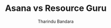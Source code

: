 ---
is_programmatic_layout_6: true
draft: false
title: "Asana vs Resource Guru"
snippet: "Asana vs Resource Guru"
image:
  src: /images/pseo/asana-vs-resource-guru.png
  alt: "marketing, task management, resource management, productivity"
publishDate: 2024-12-23
category: ""
author: "Tharindu Bandara"
tags:
  - "Marketing"
  - "Tips"
  - "Resource Management"
  - "Team"
tools:
  Asana:
    sub_title: "Simplifying Team Collaboration"
    main_content: "Asana is known for its intuitive interface and straightforward approach to task management. It's perfect for teams looking for a tool that prioritizes simplicity without sacrificing essential project-tracking features. From creating task boards to assigning deadlines, Asana shines in its ability to keep projects moving seamlessly. However, some users find its features limiting when it comes to advanced customization or scalability for larger, more complex workflows."
    features: ["Visual project views, including timelines, boards, and calendars.", "Simple task assignment with due dates and priority levels.", "Integration with tools like Slack, Google Workspace, and Microsoft Teams.", "Easy-to-use mobile app for project updates on the go."]
    analytics_rate: "⭐⭐⭐⭐⭐"
    analytics_review: "Clear and effective"
    customization_rate: "⭐⭐⭐"
    customization_review: "Basic customization"
    collaboration_features_rate: "⭐⭐⭐⭐"
    collaboration_features_review: "Strong collaboration tools"
    self_hosted: false
    open_source: false
    pricing: "Free & Paid plans"
  Resource Guru:
    sub_title: "Efficient Resource Management"
    main_content: "Resource Guru focuses on resource management and scheduling, making it an excellent choice for teams that need to manage their resources effectively. It provides a clear overview of resource availability and helps prevent overbooking. While it excels in resource allocation, it may not offer the same depth of task management features as Asana."
    features: ["Resource scheduling with drag-and-drop functionality.", "Availability tracking to avoid overbooking.", "Reporting features to analyze resource utilization.", "Integration with tools like Slack and Google Calendar."]
    analytics_rate: "⭐⭐⭐⭐"
    analytics_review: "Helpful insights"
    customization_rate: "⭐⭐"
    customization_review: "Limited customization options"
    collaboration_features_rate: "⭐⭐⭐⭐"
    collaboration_features_review: "Good collaboration for resource management"
    self_hosted: false
    open_source: false
    pricing: "Paid plans only"
description: Discover the best project management tools for your business. Compare Asana, Resource Guru, and Worklenz to find the perfect solution for your team's needs.
related: [asana-vs-float, asana-vs-teamdeck, asana-vs-hyve, asana-vs-runn]
---